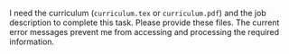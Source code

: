 I need the curriculum (`curriculum.tex` or `curriculum.pdf`) and the job description to complete this task.  Please provide these files.  The current error messages prevent me from accessing and processing the required information.